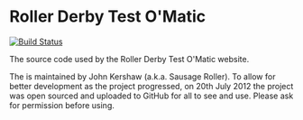 Roller Derby Test O'Matic
============

[![Build Status](https://travis-ci.org/JKershaw/RDTOM-Source.svg?branch=master)](https://travis-ci.org/JKershaw/RDTOM-Source)

The source code used by the Roller Derby Test O'Matic website.

The is maintained by John Kershaw (a.k.a. Sausage Roller). To allow for better development as the project progressed, on 20th July 2012 the project was open sourced and uploaded to GitHub for all to see and use. Please ask for permission before using.
